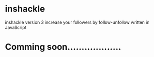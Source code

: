 # inshackle
inshackle version 3 increase your followers by follow-unfollow written in JavaScript
# Comming soon...................
